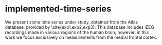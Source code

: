 # implemented-time-series
We present some time series under study, obtained from the Atlas database, provided by \cite{exp1,exp2,exp3}. This database includes iEEG recordings made in various regions of the human brain; however, in this work we focus exclusively on measurements from the medial frontal cortex.
